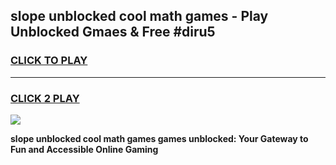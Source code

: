 
## slope unblocked cool math games - Play Unblocked Gmaes & Free #diru5
<h3>
<a href="https://premium.freeplayer.one?title=slope_unblocked_cool_math_games&ref=01M">CLICK TO PLAY</a></h3>
<hr>

<h3>
<a href="https://premium.freeplayer.one?title=slope_unblocked_cool_math_games&ref=01M">CLICK 2 PLAY</a>
  
</h3>

<a href="https://premium.freeplayer.one?title=slope_unblocked_cool_math_games&ref=01M"><img src="https://clearcache.store/games.png"></a>


**slope unblocked cool math games games unblocked: Your Gateway to Fun and Accessible Online Gaming**
